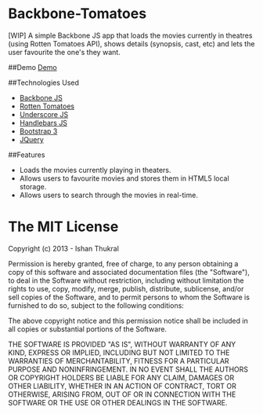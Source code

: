 Backbone-Tomatoes
=================

[WIP] A simple Backbone JS app that loads the movies currently in theatres (using Rotten Tomatoes API), shows details (synopsis, cast, etc) and lets the user favourite the one's they want.

##Demo
[Demo](http://ishanthukral.github.io/Backbone-Tomatoes)

##Technologies Used

* [Backbone JS](http://backbonejs.org)
* [Rotten Tomatoes](http://developers.rottentomatoes.com)
* [Underscore JS](http://underscorejs.org)
* [Handlebars JS](http://handlebarsjs.com)
* [Bootstrap 3](http://getbootstrap.com)
* [JQuery](http://jquery.com)

##Features

* Loads the movies currently playing in theaters.
* Allows users to favourite movies and stores them in HTML5 local storage.
* Allows users to search through the movies in real-time.

The MIT License
===============

Copyright (c) 2013 - Ishan Thukral

Permission is hereby granted, free of charge, to any person obtaining a copy
of this software and associated documentation files (the "Software"), to deal
in the Software without restriction, including without limitation the rights
to use, copy, modify, merge, publish, distribute, sublicense, and/or sell
copies of the Software, and to permit persons to whom the Software is
furnished to do so, subject to the following conditions:

The above copyright notice and this permission notice shall be included in
all copies or substantial portions of the Software.

THE SOFTWARE IS PROVIDED "AS IS", WITHOUT WARRANTY OF ANY KIND, EXPRESS OR
IMPLIED, INCLUDING BUT NOT LIMITED TO THE WARRANTIES OF MERCHANTABILITY,
FITNESS FOR A PARTICULAR PURPOSE AND NONINFRINGEMENT. IN NO EVENT SHALL THE
AUTHORS OR COPYRIGHT HOLDERS BE LIABLE FOR ANY CLAIM, DAMAGES OR OTHER
LIABILITY, WHETHER IN AN ACTION OF CONTRACT, TORT OR OTHERWISE, ARISING FROM,
OUT OF OR IN CONNECTION WITH THE SOFTWARE OR THE USE OR OTHER DEALINGS IN
THE SOFTWARE.

